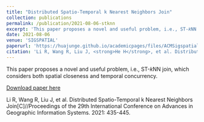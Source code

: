 ```yaml
---
title: "Distributed Spatio-Temporal k Nearest Neighbors Join"
collection: publications
permalink: /publication/2021-08-06-stknn
excerpt: 'This paper proposes a novel and useful problem, i.e., ST-𝑘NN join, which considers both spatial closeness and temporal concurrency.'
date: 2021-08-06
venue: 'SIGSPATIAL'
paperurl: 'https://huajunge.github.io/academicpages/files/ACMSigspatial2021_STKNNJ.pdf'
citation: 'Li R, Wang R, Liu J, <strong>He H</strong>, et al. Distributed Spatio-Temporal k Nearest Neighbors Join[C]//Proceedings of the 29th International Conference on Advances in Geographic Information Systems. 2021: 435-445. <strong>SIGSPATIAL</strong>'
---
```

This paper proposes a novel and useful problem, i.e., ST-𝑘NN join, which considers both spatial closeness and temporal concurrency.

[Download paper here](https://huajunge.github.io/academicpages/files/ACMSigspatial2021_STKNNJ.pdf)

Li R, Wang R, Liu J, et al. Distributed Spatio-Temporal k Nearest Neighbors Join[C]//Proceedings of the 29th International Conference on Advances in Geographic Information Systems. 2021: 435-445.